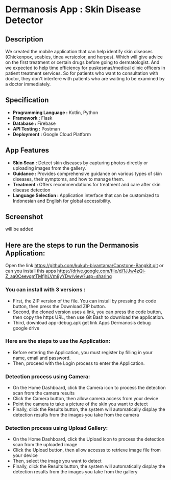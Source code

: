 # Dermanosis App : Skin Disease Detector

## Description
We created the mobile application that can help identify skin diseases (Chickenpox, scabies, tinea versicolor, and herpes). Which will give advice on the first treatment or certain drugs before going to dermatologist. 
And we expected to help time efficiency for puskesmas/medical clinic officers in patient treatment services. So for patients who want to consultation with doctor, they don't interfere with patients who are waiting to be examined by a doctor immediately.

## Specification
- <b>Programming Language :</b> Kotlin, Python
- <b>Framework :</b> Flask
- <b>Database :</b> Firebase
- <b>API Testing :</b> Postman
- <b>Deployment :</b> Google Cloud Platform

## App Features
- <b>Skin Scan :</b> Detect skin diseases by capturing photos directly or uploading images from the gallery.
- <b>Guidance : </b> Provides comprehensive guidance on various types of skin diseases, their symptoms, and how to manage them.
- <b>Treatment : </b> Offers recommendations for treatment and care after skin disease detection
- <b>Language Selection : </b> Application interface that can be customized to Indonesian and English for global accessibility.

## Screenshot
will be added

## Here are the steps to run the Dermanosis Application:
Open the link https://github.com/kukuh-biyantama/Capstone-Bangkit.git or
can you install this apps https://drive.google.com/file/d/1JJw4zQi-Z_aa0CeevgmTMfjhLVm8yYDw/view?usp=sharing

### You can install with 3 versions :
- First, the ZIP version of the file. You can install by pressing the code button, then press the Download ZIP button.
- Second, the cloned version uses a link, you can press the code button, then copy the https URL, then use Git Bash to download the application.
- Third, download app-debug.apk get link Apps Dermanosis debug google drive

### Here are the steps to use the Application:
- Before entering the Application, you must register by filling in your name, email and password.
- Then, proceed with the Login process to enter the Application.

### Detection process using Camera:
- On the Home Dashboard, click the Camera icon to process the detection scan from the camera results
- Click the Camera button, then allow camera access from your device
- Point the camera to take a picture of the skin you want to detect
- Finally, click the Results button, the system will automatically display the detection results from the images you take from the camera

### Detection process using Upload Gallery:
- On the Home Dashboard, click the Upload icon to process the detection scan from the uploaded image
- Click the Upload button, then allow accesss to retrieve image file from your device
- Then, select the image you want to detect
- Finally, click the Results button, the system will automatically display the detection results from the images you take from the gallery
